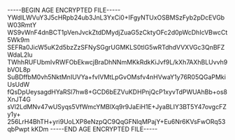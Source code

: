 -----BEGIN AGE ENCRYPTED FILE-----
YWdlLWVuY3J5cHRpb24ub3JnL3YxCi0+IFgyNTUxOSBMSzFyb2pDcEVGbW03RmtY
WS9vWnF4dnBCT1pVenJvckZtdDMydjZuaG5zCktyOFc2d0pWcDhIcVBwcCt5Wk9m
SEFRa0JicW5uK2d5bzZzSFNySGgrUGMKLS0tIG5wRTdhdVVXVGc3QnBFZWdaL2lu
TWhhRUFUbmIvRWFObEkwcjBraDhNNmMKkRdkKiJvf9L/kXh7AXhBLUvvh9bVOL8p
SuBDffbM0vh5NktMnIUVYa+fvIVMtLpGvOMsfv4nHVwaY1y76R05QGaPMkiUsUdW
fQsDpUeysagdHYaRSl7hw8+GCD6bEZVuKDHPnjQcP1xyvTdPWUAhBb+os8XnJT4G
sVl2LdMNv47wUSyqs5VfWmcYMBlXq9r9JaEiH1E+JyaBLIY3BT5Y47ovgcFZy1y+
256LrH4BhTH+yri9UoLXP8eNzpQC9QqGFNlqMPajY+Eu6Nr6KVsFwORq53qbPwpt
kKDm
-----END AGE ENCRYPTED FILE-----
